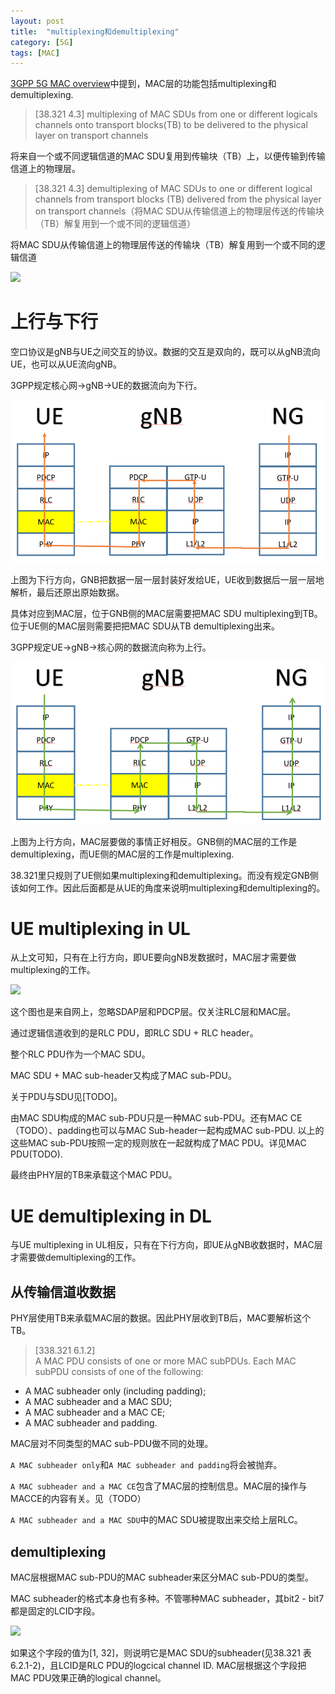 ```yaml
---
layout: post
title:  "multiplexing和demultiplexing"
category: [5G]
tags: [MAC]
---
```


[3GPP 5G MAC overview](http://windmissing.github.io/5g/2019-08/3gpp-5g-mac-overview.html)中提到，MAC层的功能包括multiplexing和demultiplexing.

>[38.321 4.3]
multiplexing of MAC SDUs from one or different logicals channels onto transport blocks(TB) to be delivered to the physical layer on transport channels

将来自一个或不同逻辑信道的MAC SDU复用到传输块（TB）上，以便传输到传输信道上的物理层。

>[38.321 4.3]
demultiplexing of MAC SDUs to one or different logical channels from transport blocks (TB) delivered from the physical layer on transport channels（将MAC SDU从传输信道上的物理层传送的传输块（TB）解复用到一个或不同的逻辑信道）

将MAC SDU从传输信道上的物理层传送的传输块（TB）解复用到一个或不同的逻辑信道

![](https://www.tech-invite.com/3m38/img/tinv-38-321-NR-MAC-arch.gif)

<!-- more -->

# 上行与下行

空口协议是gNB与UE之间交互的协议。数据的交互是双向的，既可以从gNB流向UE，也可以从UE流向gNB。

3GPP规定核心网->gNB->UE的数据流向为下行。

![下行](\images\2019\6.png)

上图为下行方向，GNB把数据一层一层封装好发给UE，UE收到数据后一层一层地解析，最后还原出原始数据。

具体对应到MAC层，位于GNB侧的MAC层需要把MAC SDU multiplexing到TB。位于UE侧的MAC层则需要把把MAC SDU从TB demultiplexing出来。

3GPP规定UE->gNB->核心网的数据流向称为上行。

![上行](\images\2019\7.png)

上图为上行方向，MAC层要做的事情正好相反。GNB侧的MAC层的工作是demultiplexing，而UE侧的MAC层的工作是multiplexing.

38.321里只规则了UE侧如果multiplexing和demultiplexing。而没有规定GNB侧该如何工作。因此后面都是从UE的角度来说明multiplexing和demultiplexing的。

# UE multiplexing in UL

从上文可知，只有在上行方向，即UE要向gNB发数据时，MAC层才需要做multiplexing的工作。

![](http://www.techplayon.com/wp-content/uploads/2017/09/NR-RLC-730x312.png)

这个图也是来自网上，忽略SDAP层和PDCP层。仅关注RLC层和MAC层。

通过逻辑信道收到的是RLC PDU，即RLC SDU + RLC header。

整个RLC PDU作为一个MAC SDU。

MAC SDU + MAC sub-header又构成了MAC sub-PDU。

关于PDU与SDU见[TODO]。

由MAC SDU构成的MAC sub-PDU只是一种MAC sub-PDU。还有MAC CE（TODO）、padding也可以与MAC Sub-header一起构成MAC sub-PDU. 以上的这些MAC sub-PDU按照一定的规则放在一起就构成了MAC PDU。详见MAC PDU(TODO).

最终由PHY层的TB来承载这个MAC PDU。

# UE demultiplexing in DL

与UE multiplexing in UL相反，只有在下行方向，即UE从gNB收数据时，MAC层才需要做demultiplexing的工作。

##  从传输信道收数据

PHY层使用TB来承载MAC层的数据。因此PHY层收到TB后，MAC要解析这个TB。

>[338.321 6.1.2]  
> A MAC PDU consists of one or more MAC subPDUs. Each MAC subPDU consists of one of the following:
-	A MAC subheader only (including padding);
-	A MAC subheader and a MAC SDU;
-	A MAC subheader and a MAC CE;
-	A MAC subheader and padding.

MAC层对不同类型的MAC sub-PDU做不同的处理。

`A MAC subheader only`和`A MAC subheader and padding`将会被抛弃。

`A MAC subheader and a MAC CE`包含了MAC层的控制信息。MAC层的操作与MACCE的内容有关。见（TODO）

`A MAC subheader and a MAC SDU`中的MAC SDU被提取出来交给上层RLC。

## demultiplexing

MAC层根据MAC sub-PDU的MAC subheader来区分MAC sub-PDU的类型。

MAC subheader的格式本身也有多种。不管哪种MAC subheader，其bit2 - bit7都是固定的LCID字段。

![](http://windmissing.github.io/images/2019/13.png)

如果这个字段的值为[1, 32]，则说明它是MAC SDU的subheader(见38.321 表6.2.1-2)，且LCID是RLC PDU的logcical channel ID. MAC层根据这个字段把MAC PDU效果正确的logical channel。
